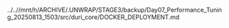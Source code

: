 ../..//mnt/h/ARCHIVE/.UNWRAP/STAGE3/backup/Day07_Performance_Tuning_20250813_1503/src/duri_core/DOCKER_DEPLOYMENT.md